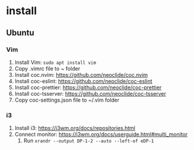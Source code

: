 # install

## Ubuntu

### Vim

1. Install Vim: `sudo apt install vim`
2. Copy .vimrc file to ~ folder
3. Install coc.nvim: https://github.com/neoclide/coc.nvim
4. Install coc-eslint: https://github.com/neoclide/coc-eslint
5. Install coc-prettier: https://github.com/neoclide/coc-prettier
6. Install coc-tsserver: https://github.com/neoclide/coc-tsserver
7. Copy coc-settings.json file to ~/.vim folder

### i3

1. Install i3: https://i3wm.org/docs/repositories.html
2. Connect monitor: https://i3wm.org/docs/userguide.html#multi_monitor
   1. Run `xrandr --output DP-1-2 --auto --left-of eDP-1`
